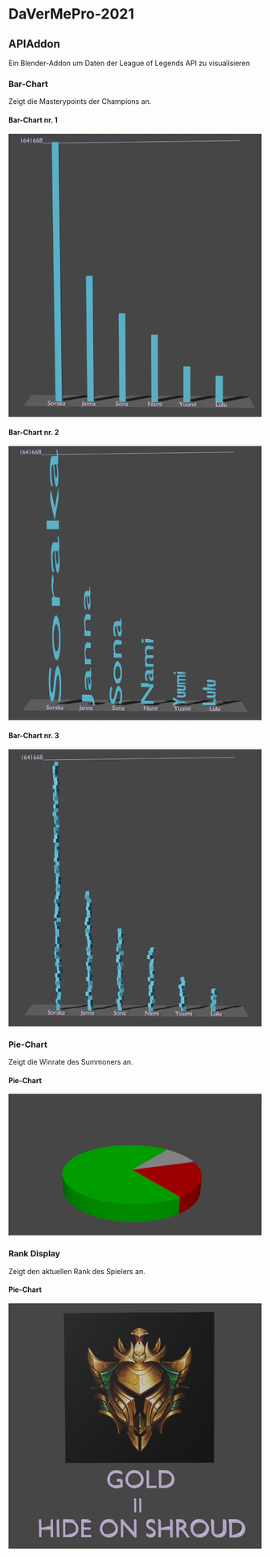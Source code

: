 # DaVerMePro-2021

## APIAddon
Ein Blender-Addon um Daten der League of Legends API zu visualisieren 

### Bar-Chart
Zeigt die Masterypoints der Champions an. 

#### Bar-Chart nr. 1
<img src="https://github.com/meixshp/DaVerMePro-2021/blob/main/Pictures/CubeBarchart.png">

#### Bar-Chart nr. 2
<img src="https://github.com/meixshp/DaVerMePro-2021/blob/main/Pictures/NameBarchart.png">

#### Bar-Chart nr. 3
<img src="https://github.com/meixshp/DaVerMePro-2021/blob/main/Pictures/CubetowerBarchart.png">

### Pie-Chart
Zeigt die Winrate des Summoners an. 

#### Pie-Chart
<img src="https://github.com/meixshp/DaVerMePro-2021/blob/main/Pictures/Pie-chart1.png">

### Rank Display
Zeigt den aktuellen Rank des Spielers an. 

#### Pie-Chart
<img src="https://github.com/meixshp/DaVerMePro-2021/blob/main/Pictures/Display-Rank.png">


<!-- Di 7.12 Zwischenpräsentationen

10-20 min

1. Stand
2. Was wollt ihr erreichen
3. Nice to have Features
4. Was für Addons/Technologien gibt es bereits
    - was hebt euer Addon (nicht) davon ab
5. Schwierigkeiten bei der Entwicklung/Konzeption -->
